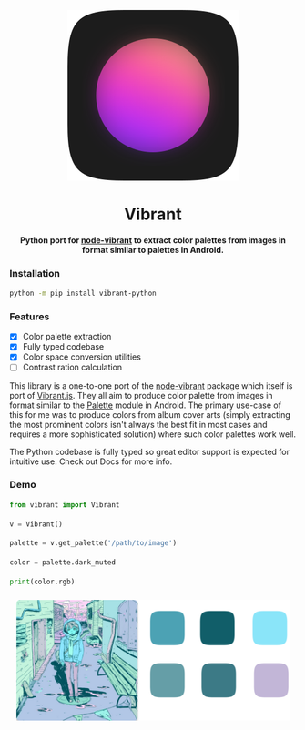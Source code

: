 
<p align="center">
<img src="https://github.com/totallynotadi/vibrant-python/blob/main/docs/vibrant-logo.svg?raw=true"/>

<div align="center">

# Vibrant

#### Python port for [node-vibrant](https://github.com/Vibrant-Colors/node-vibrant) to extract color palettes from images in format similar to palettes in Android.

</div>
</p>

### Installation

```bash
python -m pip install vibrant-python
```

### Features
- [X] Color palette extraction
- [X] Fully typed codebase
- [X] Color space conversion utilities
- [ ] Contrast ration calculation

This library is a one-to-one port of the [node-vibrant](https://github.com/Vibrant-Colors/node-vibrant) package which itself is port of [Vibrant.js](https://github.com/jariz/vibrant.js). They all aim to produce color palette from images in format similar to the [Palette](https://developer.android.com/develop/ui/views/graphics/palette-colors#extract-color-profiles) module in Android. The primary use-case of this for me was to produce colors from album cover arts (simply extracting the most prominent colors isn't always the best fit in most cases and requires a more sophisticated solution) where such color palettes work well.

The Python codebase is fully typed so great editor support is expected for intuitive use. Check out Docs for more info.

### Demo


```py
from vibrant import Vibrant

v = Vibrant()

palette = v.get_palette('/path/to/image')

color = palette.dark_muted

print(color.rgb)
```

<p align="center">
<img src="https://github.com/totallynotadi/vibrant-python/blob/main/docs/demo.png?raw=true" width="480" style="margin-top: 10px"/>
</p>
